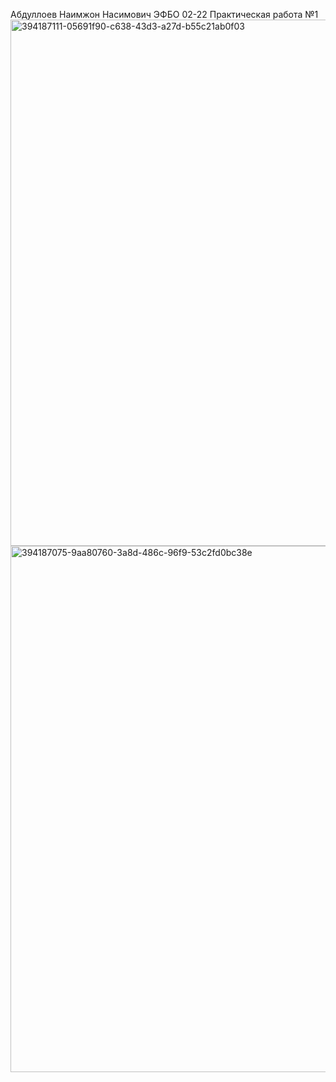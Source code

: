 Абдуллоев Наимжон Насимович ЭФБО 02-22
Практическая работа №1<img width="842" alt="394187111-05691f90-c638-43d3-a27d-b55c21ab0f03" src="https://github.com/user-attachments/assets/d630ebc1-6739-4dfb-a3a1-c83107706c6e">
<img width="842" alt="394187075-9aa80760-3a8d-486c-96f9-53c2fd0bc38e" src="https://github.com/user-attachments/assets/685bb8ee-47bd-42cc-acb4-3580ec4131f0">

